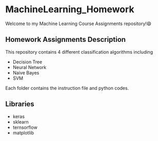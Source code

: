# MachineLearning_Homework
Welcome to my Machine Learning Course Assignments repository!😄
## Homework Assignments Description
This repository contains 4 different classification algorithms including
* Decision Tree
* Neural Network
* Naive Bayes
* SVM

Each folder contains the instruction file and python codes.
## Libraries
* keras
* sklearn
* ternsorflow
* matplotlib

